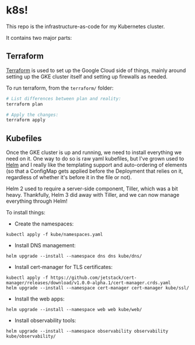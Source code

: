 k8s!
====

This repo is the infrastructure-as-code for my Kubernetes cluster.

It contains two major parts:

Terraform
---------

[Terraform](https://www.terraform.io/) is used to set up the Google Cloud side of
things, mainly around setting up the GKE cluster itself and setting up firewalls
as needed.

To run terraform, from the `terraform/` folder:

```sh
# List differences between plan and reality:
terraform plan

# Apply the changes:
terraform apply
```

Kubefiles
---------

Once the GKE cluster is up and running, we need to install everything we need on
it. One way to do so is raw yaml kubefiles, but I've grown used to [Helm](https://helm.sh/)
and I really like the templating support and auto-ordering of elements (so that
a ConfigMap gets applied before the Deployment that relies on it, regardless of
whether it's before it in the file or not).

Helm 2 used to require a server-side component, Tiller, which was a bit heavy.
Thankfully, Helm 3 did away with Tiller, and we can now manage everything through
Helm!

To install things:

- Create the namespaces:
```
kubectl apply -f kube/namespaces.yaml
```
- Install DNS management:
```
helm upgrade --install --namespace dns dns kube/dns/
```
- Install cert-manager for TLS certificates:
```
kubectl apply -f https://github.com/jetstack/cert-manager/releases/download/v1.0.0-alpha.1/cert-manager.crds.yaml
helm upgrade --install --namespace cert-manager cert-manager kube/ssl/
```
- Install the web apps:
```
helm upgrade --install --namespace web web kube/web/
```
- Install observability tools:
```
helm upgrade --install --namespace observability observability kube/observability/
```
